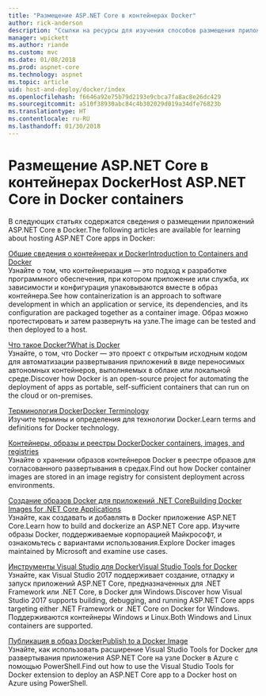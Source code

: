 ```yaml
---
title: "Размещение ASP.NET Core в контейнерах Docker"
author: rick-anderson
description: "Ссылки на ресурсы для изучения способов размещения приложений ASP.NET Core в контейнерах Docker."
manager: wpickett
ms.author: riande
ms.custom: mvc
ms.date: 01/08/2018
ms.prod: aspnet-core
ms.technology: aspnet
ms.topic: article
uid: host-and-deploy/docker/index
ms.openlocfilehash: f6646a92e75b79d2193e9cbca7fa8ac8e26dc429
ms.sourcegitcommit: a510f38930abc84c4b302029d019a34dfe76823b
ms.translationtype: HT
ms.contentlocale: ru-RU
ms.lasthandoff: 01/30/2018
---
```

# <a name="host-aspnet-core-in-docker-containers"></a><span data-ttu-id="4845d-103">Размещение ASP.NET Core в контейнерах Docker</span><span class="sxs-lookup"><span data-stu-id="4845d-103">Host ASP.NET Core in Docker containers</span></span>

<span data-ttu-id="4845d-104">В следующих статьях содержатся сведения о размещении приложений ASP.NET Core в Docker.</span><span class="sxs-lookup"><span data-stu-id="4845d-104">The following articles are available for learning about hosting ASP.NET Core apps in Docker:</span></span>

[<span data-ttu-id="4845d-105">Общие сведения о контейнерах и Docker</span><span class="sxs-lookup"><span data-stu-id="4845d-105">Introduction to Containers and Docker</span></span>](/dotnet/standard/microservices-architecture/container-docker-introduction/index)  
<span data-ttu-id="4845d-106">Узнайте о том, что контейнеризация — это подход к разработке программного обеспечения, при котором приложение или служба, их зависимости и конфигурация упаковываются вместе в образ контейнера.</span><span class="sxs-lookup"><span data-stu-id="4845d-106">See how containerization is an approach to software development in which an application or service, its dependencies, and its configuration are packaged together as a container image.</span></span> <span data-ttu-id="4845d-107">Образ можно протестировать и затем развернуть на узле.</span><span class="sxs-lookup"><span data-stu-id="4845d-107">The image can be tested and then deployed to a host.</span></span>

[<span data-ttu-id="4845d-108">Что такое Docker?</span><span class="sxs-lookup"><span data-stu-id="4845d-108">What is Docker</span></span>](/dotnet/standard/microservices-architecture/container-docker-introduction/docker-defined)  
<span data-ttu-id="4845d-109">Узнайте, о том, что Docker — это проект с открытым исходным кодом для автоматизации развертывания приложений в виде переносимых автономных контейнеров, выполняемых в облаке или локальной среде.</span><span class="sxs-lookup"><span data-stu-id="4845d-109">Discover how Docker is an open-source project for automating the deployment of apps as portable, self-sufficient containers that can run on the cloud or on-premises.</span></span>

[<span data-ttu-id="4845d-110">Терминология Docker</span><span class="sxs-lookup"><span data-stu-id="4845d-110">Docker Terminology</span></span>](/dotnet/standard/microservices-architecture/container-docker-introduction/docker-terminology)  
<span data-ttu-id="4845d-111">Изучите термины и определения для технологии Docker.</span><span class="sxs-lookup"><span data-stu-id="4845d-111">Learn terms and definitions for Docker technology.</span></span>

[<span data-ttu-id="4845d-112">Контейнеры, образы и реестры Docker</span><span class="sxs-lookup"><span data-stu-id="4845d-112">Docker containers, images, and registries</span></span>](/dotnet/standard/microservices-architecture/container-docker-introduction/docker-containers-images-registries)  
<span data-ttu-id="4845d-113">Узнайте о хранении образов контейнеров Docker в реестре образов для согласованного развертывания в средах.</span><span class="sxs-lookup"><span data-stu-id="4845d-113">Find out how Docker container images are stored in an image registry for consistent deployment across environments.</span></span>

[<span data-ttu-id="4845d-114">Создание образов Docker для приложений .NET Core</span><span class="sxs-lookup"><span data-stu-id="4845d-114">Building Docker Images for .NET Core Applications</span></span>](/dotnet/articles/core/docker/building-net-docker-images)  
<span data-ttu-id="4845d-115">Узнайте, как создавать и добавлять в Docker приложение ASP.NET Core.</span><span class="sxs-lookup"><span data-stu-id="4845d-115">Learn how to build and dockerize an ASP.NET Core app.</span></span> <span data-ttu-id="4845d-116">Изучите образы Docker, поддерживаемые корпорацией Майкрософт, и ознакомьтесь с вариантами использования.</span><span class="sxs-lookup"><span data-stu-id="4845d-116">Explore Docker images maintained by Microsoft and examine use cases.</span></span>

[<span data-ttu-id="4845d-117">Инструменты Visual Studio для Docker</span><span class="sxs-lookup"><span data-stu-id="4845d-117">Visual Studio Tools for Docker</span></span>](xref:host-and-deploy/docker/visual-studio-tools-for-docker)  
<span data-ttu-id="4845d-118">Узнайте, как Visual Studio 2017 поддерживает создание, отладку и запуск приложений ASP.NET Core, предназначенных для .NET Framework или .NET Core, в Docker для Windows.</span><span class="sxs-lookup"><span data-stu-id="4845d-118">Discover how Visual Studio 2017 supports building, debugging, and running ASP.NET Core apps targeting either .NET Framework or .NET Core on Docker for Windows.</span></span> <span data-ttu-id="4845d-119">Поддерживаются контейнеры Windows и Linux.</span><span class="sxs-lookup"><span data-stu-id="4845d-119">Both Windows and Linux containers are supported.</span></span>

[<span data-ttu-id="4845d-120">Публикация в образ Docker</span><span class="sxs-lookup"><span data-stu-id="4845d-120">Publish to a Docker Image</span></span>](/azure/vs-azure-tools-docker-hosting-web-apps-in-docker)  
<span data-ttu-id="4845d-121">Узнайте, как использовать расширение Visual Studio Tools for Docker для развертывания приложения ASP.NET Core на узле Docker в Azure с помощью PowerShell.</span><span class="sxs-lookup"><span data-stu-id="4845d-121">Find out how to use the Visual Studio Tools for Docker extension to deploy an ASP.NET Core app to a Docker host on Azure using PowerShell.</span></span>
